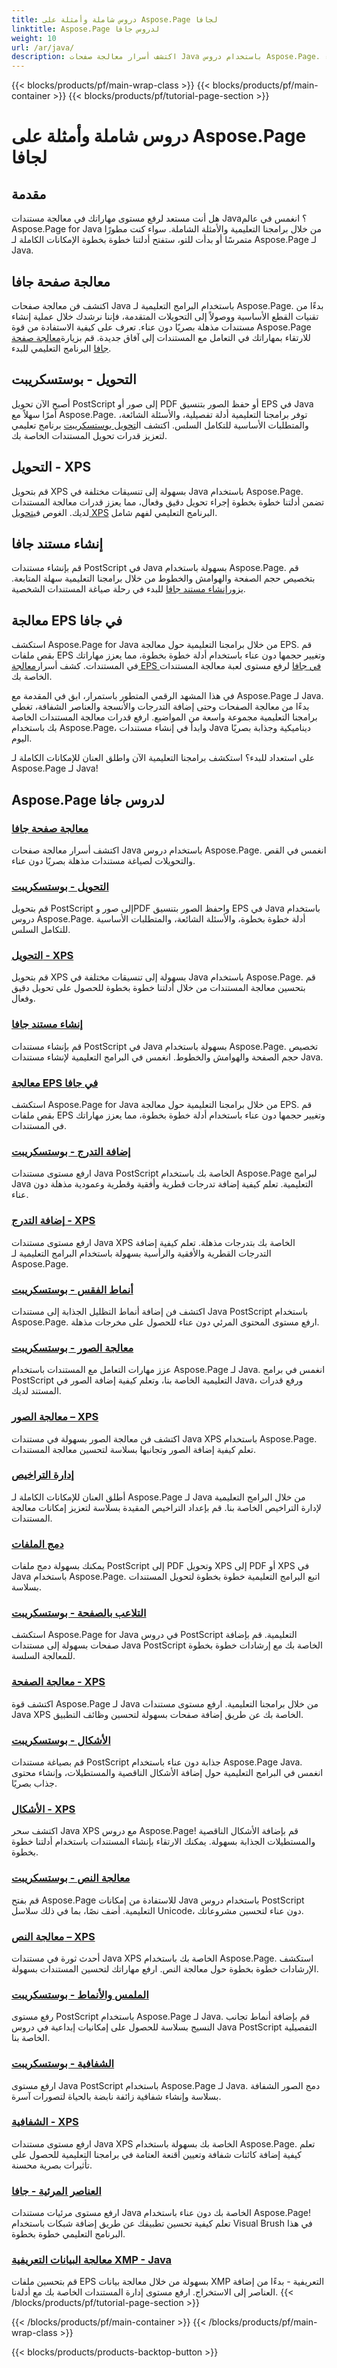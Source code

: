 ```yaml
---
title: دروس شاملة وأمثلة على Aspose.Page لجافا
linktitle: Aspose.Page لدروس جافا
weight: 10
url: /ar/java/
description: اكتشف أسرار معالجة صفحات Java باستخدام دروس Aspose.Page. انغمس في عمليات القطع والتحويلات والمزيد للحصول على مستندات مذهلة بصريًا دون عناء.
---
```


{{< blocks/products/pf/main-wrap-class >}}
{{< blocks/products/pf/main-container >}}
{{< blocks/products/pf/tutorial-page-section >}}

# دروس شاملة وأمثلة على Aspose.Page لجافا

## مقدمة

هل أنت مستعد لرفع مستوى مهاراتك في معالجة مستندات Java؟ انغمس في عالم Aspose.Page for Java من خلال برامجنا التعليمية والأمثلة الشاملة. سواء كنت مطورًا متمرسًا أو بدأت للتو، ستفتح أدلتنا خطوة بخطوة الإمكانات الكاملة لـ Aspose.Page لـ Java.

## معالجة صفحة جافا
 اكتشف فن معالجة صفحات Java باستخدام البرامج التعليمية لـ Aspose.Page. بدءًا من تقنيات القطع الأساسية ووصولاً إلى التحويلات المتقدمة، فإننا نرشدك خلال عملية إنشاء مستندات مذهلة بصريًا دون عناء. تعرف على كيفية الاستفادة من قوة Aspose.Page للارتقاء بمهاراتك في التعامل مع المستندات إلى آفاق جديدة. قم بزيارة[معالجة صفحة جافا](./page-manipulation/) البرنامج التعليمي للبدء.

## التحويل - بوستسكريبت
 أصبح الآن تحويل PostScript إلى صور أو PDF أو حفظ الصور بتنسيق EPS في Java أمرًا سهلاً مع Aspose.Page. توفر برامجنا التعليمية أدلة تفصيلية، والأسئلة الشائعة، والمتطلبات الأساسية للتكامل السلس. اكتشف ال[تحويل بوستسكريبت](./postscript-conversion/) برنامج تعليمي لتعزيز قدرات تحويل المستندات الخاصة بك.

## التحويل - XPS
قم بتحويل XPS بسهولة إلى تنسيقات مختلفة في Java باستخدام Aspose.Page. تضمن أدلتنا خطوة بخطوة إجراء تحويل دقيق وفعال، مما يعزز قدرات معالجة المستندات لديك. الغوص في[تحويل XPS](./xps-conversion/) البرنامج التعليمي لفهم شامل.

## إنشاء مستند جافا
 قم بإنشاء مستندات PostScript في Java بسهولة باستخدام Aspose.Page. قم بتخصيص حجم الصفحة والهوامش والخطوط من خلال برامجنا التعليمية سهلة المتابعة. يزور[إنشاء مستند جافا](./document-creation/) للبدء في رحلة صياغة المستندات الشخصية.

## معالجة EPS في جافا
 استكشف Aspose.Page for Java من خلال برامجنا التعليمية حول معالجة EPS. قم بقص ملفات EPS وتغيير حجمها دون عناء باستخدام أدلة خطوة بخطوة، مما يعزز مهاراتك في المستندات. كشف أسرار[معالجة EPS في جافا](./manipulation-eps/) لرفع مستوى لعبة معالجة المستندات الخاصة بك.

في هذا المشهد الرقمي المتطور باستمرار، ابق في المقدمة مع Aspose.Page لـ Java. بدءًا من معالجة الصفحات وحتى إضافة التدرجات والأنسجة والعناصر الشفافة، تغطي برامجنا التعليمية مجموعة واسعة من المواضيع. ارفع قدرات معالجة المستندات الخاصة بك باستخدام Aspose.Page، وابدأ في إنشاء مستندات Java ديناميكية وجذابة بصريًا اليوم.

على استعداد للبدء؟ استكشف برامجنا التعليمية الآن واطلق العنان للإمكانات الكاملة لـ Aspose.Page لـ Java!
## Aspose.Page لدروس جافا
### [معالجة صفحة جافا](./page-manipulation/)
اكتشف أسرار معالجة صفحات Java باستخدام دروس Aspose.Page. انغمس في القص والتحويلات لصياغة مستندات مذهلة بصريًا دون عناء.
### [التحويل - بوستسكريبت](./postscript-conversion/)
قم بتحويل PostScript إلى صور وPDF واحفظ الصور بتنسيق EPS في Java باستخدام دروس Aspose.Page. أدلة خطوة بخطوة، والأسئلة الشائعة، والمتطلبات الأساسية للتكامل السلس.
### [التحويل - XPS](./xps-conversion/)
قم بتحويل XPS بسهولة إلى تنسيقات مختلفة في Java باستخدام Aspose.Page. قم بتحسين معالجة المستندات من خلال أدلتنا خطوة بخطوة للحصول على تحويل دقيق وفعال.
### [إنشاء مستند جافا](./document-creation/)
قم بإنشاء مستندات PostScript في Java بسهولة باستخدام Aspose.Page. تخصيص حجم الصفحة والهوامش والخطوط. انغمس في البرامج التعليمية لإنشاء مستندات Java. 
### [معالجة EPS في جافا](./manipulation-eps/)
استكشف Aspose.Page for Java من خلال برامجنا التعليمية حول معالجة EPS. قم بقص ملفات EPS وتغيير حجمها دون عناء باستخدام أدلة خطوة بخطوة، مما يعزز مهاراتك في المستندات.
### [إضافة التدرج - بوستسكريبت](./postscript-gradient-addition/)
ارفع مستوى مستندات Java PostScript الخاصة بك باستخدام Aspose.Page لبرامج Java التعليمية. تعلم كيفية إضافة تدرجات قطرية وأفقية وقطرية وعمودية مذهلة دون عناء.
### [إضافة التدرج - XPS](./xps-gradient-addition/)
ارفع مستوى مستندات Java XPS الخاصة بك بتدرجات مذهلة. تعلم كيفية إضافة التدرجات القطرية والأفقية والرأسية بسهولة باستخدام البرامج التعليمية لـ Aspose.Page.
### [أنماط الفقس - بوستسكريبت](./postscript-hatch-patterns/)
اكتشف فن إضافة أنماط التظليل الجذابة إلى مستندات Java PostScript باستخدام Aspose.Page. ارفع مستوى المحتوى المرئي دون عناء للحصول على مخرجات مذهلة.
### [معالجة الصور - بوستسكريبت](./postscript-image-manipulation/)
عزز مهارات التعامل مع المستندات باستخدام Aspose.Page لـ Java. انغمس في برامج PostScript التعليمية الخاصة بنا، وتعلم كيفية إضافة الصور في Java، ورفع قدرات المستند لديك.
### [معالجة الصور – XPS](./xps-image-manipulation/)
اكتشف فن معالجة الصور بسهولة في مستندات Java XPS باستخدام Aspose.Page. تعلم كيفية إضافة الصور وتجانبها بسلاسة لتحسين معالجة المستندات.
### [إدارة التراخيص](./license-management/)
أطلق العنان للإمكانات الكاملة لـ Aspose.Page لـ Java من خلال البرامج التعليمية لإدارة التراخيص الخاصة بنا. قم بإعداد التراخيص المقيدة بسلاسة لتعزيز إمكانات معالجة المستندات.
### [دمج الملفات](./file-merging/)
يمكنك بسهولة دمج ملفات PostScript إلى PDF وتحويل XPS إلى PDF أو XPS في Java باستخدام Aspose.Page. اتبع البرامج التعليمية خطوة بخطوة لتحويل المستندات بسلاسة.
### [التلاعب بالصفحة - بوستسكريبت](./postscript-page-manipulation/)
استكشف Aspose.Page for Java في دروس PostScript التعليمية. قم بإضافة صفحات بسهولة إلى مستندات Java PostScript الخاصة بك مع إرشادات خطوة بخطوة للمعالجة السلسة.
### [معالجة الصفحة - XPS](./xps-page-manipulation/)
اكتشف قوة Aspose.Page لـ Java من خلال برامجنا التعليمية. ارفع مستوى مستندات Java XPS الخاصة بك عن طريق إضافة صفحات بسهولة لتحسين وظائف التطبيق.
### [الأشكال - بوستسكريبت](./postscript-shapes/)
قم بصياغة مستندات PostScript جذابة دون عناء باستخدام Aspose.Page Java. انغمس في البرامج التعليمية حول إضافة الأشكال الناقصية والمستطيلات، وإنشاء محتوى جذاب بصريًا.
### [الأشكال - XPS](./xps-shapes/)
اكتشف سحر Java XPS مع دروس Aspose.Page! قم بإضافة الأشكال الناقصية والمستطيلات الجذابة بسهولة. يمكنك الارتقاء بإنشاء المستندات باستخدام أدلتنا خطوة بخطوة.
### [معالجة النص - بوستسكريبت](./postscript-text-manipulation/)
قم بفتح Aspose.Page للاستفادة من إمكانات Java باستخدام دروس PostScript التعليمية. أضف نصًا، بما في ذلك سلاسل Unicode، دون عناء لتحسين مشروعاتك.
### [معالجة النص – XPS](./xps-text-manipulation/)
أحدث ثورة في مستندات Java XPS الخاصة بك باستخدام Aspose.Page. استكشف الإرشادات خطوة بخطوة حول معالجة النص. ارفع مهاراتك لتحسين المستندات بسهولة.
### [الملمس والأنماط - بوستسكريبت](./postscript-texture-patterns/)
رفع مستوى PostScript باستخدام Aspose.Page لـ Java. قم بإضافة أنماط تجانب النسيج بسلاسة للحصول على إمكانيات إبداعية في دروس Java PostScript التفصيلية الخاصة بنا.
### [الشفافية - بوستسكريبت](./postscript-transparency/)
ارفع مستوى Java PostScript باستخدام Aspose.Page لـ Java. دمج الصور الشفافة بسلاسة وإنشاء شفافية زائفة نابضة بالحياة لتصورات آسرة.
### [الشفافية - XPS](./xps-transparency/)
ارفع مستوى مستندات Java XPS الخاصة بك بسهولة باستخدام Aspose.Page. تعلم كيفية إضافة كائنات شفافة وتعيين أقنعة العتامة في برامجنا التعليمية للحصول على تأثيرات بصرية محسنة.
### [العناصر المرئية - جافا](./visual-elements/)
ارفع مستوى مرئيات مستندات Java الخاصة بك دون عناء باستخدام Aspose.Page! تعلم كيفية تحسين تطبيقك عن طريق إضافة شبكات باستخدام Visual Brush في هذا البرنامج التعليمي خطوة بخطوة.
### [معالجة البيانات التعريفية XMP - Java](./xmp-metadata-manipulation/)
قم بتحسين ملفات EPS بسهولة من خلال معالجة بيانات XMP التعريفية - بدءًا من إضافة العناصر إلى الاستخراج. ارفع مستوى إدارة المستندات الخاصة بك مع أدلةنا.
{{< /blocks/products/pf/tutorial-page-section >}}

{{< /blocks/products/pf/main-container >}}
{{< /blocks/products/pf/main-wrap-class >}}

{{< blocks/products/products-backtop-button >}}
